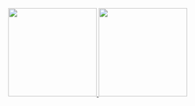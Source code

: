 <div>
<a href="https://github.com/HenryqueX">
<img loading="lazy" height="180em" src="https://github-readme-stats.vercel.app/api/top-langs/?username=HenryqueX&layout=compact&langs_count=7&theme=dracula"/>
<img loading="lazy" height="180em" src="https://github-readme-stats.vercel.app/api?username=HenryqueX-aqui&show_icons=true&theme=dracula&include_all_commits=true&count_private=true"/>
</div>
